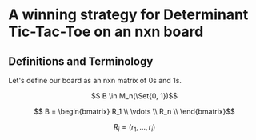 # A winning strategy for Determinant Tic-Tac-Toe on an nxn board

## Definitions and Terminology
Let's define our board as an nxn matrix of 0s and 1s.
```math
    B \in M_n(\Set{0, 1})
```
```math
    B = \begin{bmatrix}
        R_1 \\
        \vdots \\
        R_n \\
    \end{bmatrix}
```
```math
    R_i = (r_1, \dots, r_i)
```
